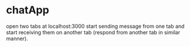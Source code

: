 # chatApp
open two tabs at localhost:3000
start sending message from one tab and start receiving them on another tab (respond from another tab in similar manner).
